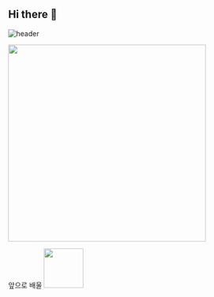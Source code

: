 ## Hi there 👋

![header](https://capsule-render.vercel.app/api?type=${waving}&color=auto&height=${200}&section=header&text=Gong%20Yoon%20Kyung%20&fontSize=${50}&animation=${twinkling})

<img src="https://user-images.githubusercontent.com/80824750/208456048-acbf44a8-cd71-4132-b35a-500047adbe1c.gif" width="400"/>

앞으로 배울
<img src="https://github.com/yewon-Noh/readme-template/blob/main/skills/Java.png?raw=true" width="80">

